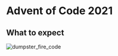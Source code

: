 # Advent of Code 2021

## What to expect
![dumpster_fire_code](https://c.tenor.com/R2RaXqV8d9gAAAAC/dumpsterfire-flooding.gif)
